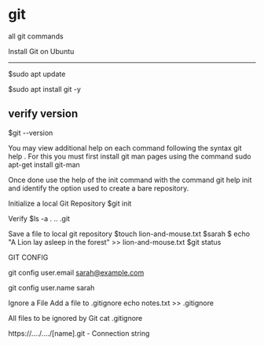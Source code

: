 # git
all git commands

Install Git on Ubuntu
_______________________

$sudo apt update 

$sudo apt install git -y

verify version
---------------------------
$git --version

You may view additional help on each command following the syntax git help <command>. For this you must first install git man pages using the command sudo apt-get install git-man


Once done use the help of the init command with the command git help init and identify the option used to create a bare repository.

Initialize a local Git Repository
$git init

Verify
$ls -a
. .. .git

Save a file to local git repository
$touch lion-and-mouse.txt
$sarah $ echo "A Lion lay asleep in the forest" >> lion-and-mouse.txt 
$git status

GIT CONFIG

git config user.email sarah@example.com

git config user.name sarah

Ignore a File
Add a file to .gitignore
echo notes.txt >> .gitignore

All files to be ignored by Git
cat .gitignore 

https://..../..../[name].git  - Connection string
